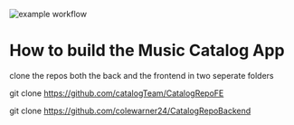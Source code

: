 ![example workflow](https://github.com/catalogTeam/CatalogRepoFE/actions/workflows/node.js.yml/badge.svg)

# How to build the Music Catalog App


clone the repos both the back and the frontend in two seperate folders

git clone https://github.com/catalogTeam/CatalogRepoFE

git clone https://github.com/colewarner24/CatalogRepoBackend
